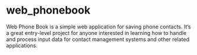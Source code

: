 # web_phonebook
Web Phone Book is a simple web application for saving phone contacts. It’s a great entry-level project for anyone interested in learning how to handle and process input data for contact management systems and other related applications.
